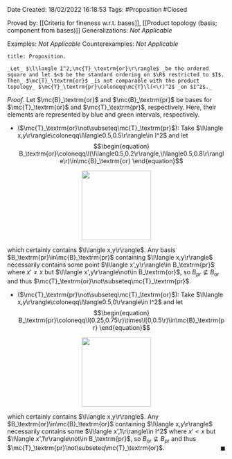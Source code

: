 <br />
<br />

Date Created: 18/02/2022 16:18:53
Tags: #Proposition #Closed 

Proved by: [[Criteria for fineness w.r.t. bases]], [[Product topology (basis; component from bases)]]
Generalizations: _Not Applicable_

Examples: _Not Applicable_
Counterexamples: _Not Applicable_

``` ad-Proposition
title: Proposition.

_Let_ $\l\langle I^2,\mc{T}_\textrm{or}\r\rangle$ _be the ordered square and let $<$ be the standard ordering on $\R$ restricted to $I$. Then_ $\mc{T}_\textrm{or}$ _is not comparable with the product topology_ $\mc{T}_\textrm{pr}\coloneqq\mc{T}\l(<\r)^2$ _on $I^2$._

```

_Proof_. Let $\mc{B}_\textrm{or}$ and $\mc{B}_\textrm{pr}$ be bases for $\mc{T}_\textrm{or}$ and $\mc{T}_\textrm{pr}$, respectively. Here, their elements are represented by blue and green intervals, respectively.
* ($\mc{T}_\textrm{or}\not\subseteq\mc{T}_\textrm{pr}$): Take $\l\langle x,y\r\rangle\coloneqq\l\langle0.5,0.5\r\rangle\in I^2$ and let
$$\begin{equation}
    B_\textrm{or}\coloneqq\l(\l\langle0.5,0.2\r\rangle,\l\langle0.5,0.8\r\rangle\r)\in\mc{B}_\textrm{or}
\end{equation}$$

<center><img src="https://raw.githubusercontent.com/zhaoshenzhai/MathWiki/master/Images/2022-02-19_122650/image.svg", width=160></center>

which certainly contains $\l\langle x,y\r\rangle$. Any basis $B_\textrm{pr}\in\mc{B}_\textrm{pr}$ containing $\l\langle x,y\r\rangle$ necessarily contains some point $\l\langle x',y\r\rangle\in B_\textrm{pr}$ where $x'\neq x$ but $\l\langle x',y\r\rangle\not\in B_\textrm{or}$, so $B_\textrm{pr}\not\subseteq B_\textrm{or}$ and thus $\mc{T}_\textrm{or}\not\subseteq\mc{T}_\textrm{pr}$.
* ($\mc{T}_\textrm{pr}\not\subseteq\mc{T}_\textrm{or}$): Take $\l\langle x,y\r\rangle\coloneqq\l\langle0.5,0\r\rangle\in I^2$ and let
$$\begin{equation}
    B_\textrm{pr}\coloneqq\l(0.25,0.75\r)\times\l[0,0.5\r)\in\mc{B}_\textrm{pr}
\end{equation}$$

<center><img src="https://raw.githubusercontent.com/zhaoshenzhai/MathWiki/master/Images/2022-02-19_124825/image.svg", width=160></center>

which certainly contains $\l\langle x,y\r\rangle$. Any $B_\textrm{or}\in\mc{B}_\textrm{or}$ containing $\l\langle x,y\r\rangle$ necessarily contains some $\l\langle x',1\r\rangle\in I^2$ where $x'<x$ but $\l\langle x',1\r\rangle\not\in B_\textrm{pr}$, so $B_\textrm{or}\not\subseteq B_\textrm{pr}$ and thus $\mc{T}_\textrm{pr}\not\subseteq\mc{T}_\textrm{or}$.<span style="float:right;">$\blacksquare$</span>
